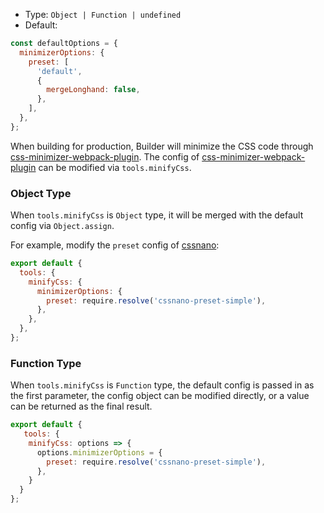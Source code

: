 - Type: `Object | Function | undefined`
- Default:

```js
const defaultOptions = {
  minimizerOptions: {
    preset: [
      'default',
      {
        mergeLonghand: false,
      },
    ],
  },
};
```

When building for production, Builder will minimize the CSS code through [css-minimizer-webpack-plugin](https://github.com/webpack-contrib/css-minimizer-webpack-plugin). The config of [css-minimizer-webpack-plugin](https://github.com/webpack-contrib/css-minimizer-webpack-plugin) can be modified via `tools.minifyCss`.

### Object Type

When `tools.minifyCss` is `Object` type, it will be merged with the default config via `Object.assign`.

For example, modify the `preset` config of [cssnano](https://cssnano.co/):

```js
export default {
  tools: {
    minifyCss: {
      minimizerOptions: {
        preset: require.resolve('cssnano-preset-simple'),
      },
    },
  },
};
```

### Function Type

When `tools.minifyCss` is `Function` type, the default config is passed in as the first parameter, the config object can be modified directly, or a value can be returned as the final result.

```js
export default {
   tools: {
    minifyCss: options => {
      options.minimizerOptions = {
        preset: require.resolve('cssnano-preset-simple'),
      },
    }
  }
};
```
